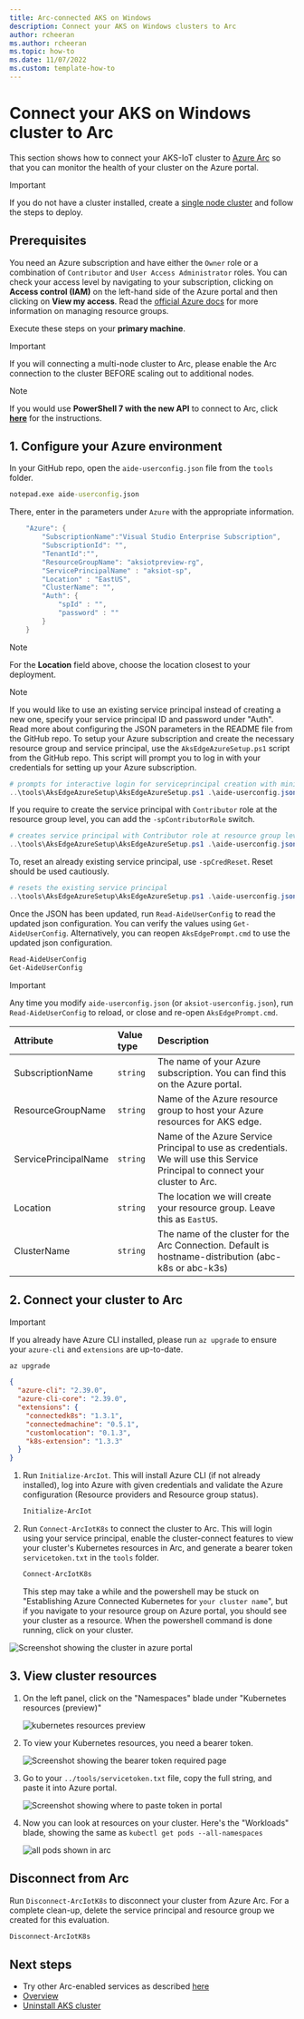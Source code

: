 ```yaml
---
title: Arc-connected AKS on Windows
description: Connect your AKS on Windows clusters to Arc
author: rcheeran
ms.author: rcheeran
ms.topic: how-to
ms.date: 11/07/2022
ms.custom: template-how-to
---
```


# Connect your AKS on Windows cluster to Arc

This section shows how to connect your AKS-IoT cluster to [Azure Arc](/azure/azure-arc/kubernetes/overview) so that you can monitor the health of your cluster on the Azure portal.

> [!IMPORTANT]
> If you do not have a cluster installed, create a [single node cluster](aks-lite-howto-single-node-deployment.md) and follow the steps to deploy.

## Prerequisites

You  need an Azure subscription and have either the `Owner` role or a combination of `Contributor` and `User Access Administrator` roles. You can check your access level by navigating to your subscription, clicking on **Access control (IAM)** on the left-hand side of the Azure portal and then clicking on **View my access**. Read the [official Azure docs](/azure/azure-resource-manager/management/manage-resource-groups-portal) for more information on managing resource groups.

Execute these steps on your **primary machine**.

>[!IMPORTANT]
If you will connecting a multi-node cluster to Arc, please enable the Arc connection to the cluster BEFORE scaling out to additional nodes.

>[!NOTE]
If you would use **PowerShell 7 with the new API** to connect to Arc, click [**here**](/docs/additionalconfigs.md) for the instructions.

## 1. Configure your Azure environment

In your GitHub repo, open the `aide-userconfig.json` file from the `tools` folder.

```cmd
notepad.exe aide-userconfig.json
```

There, enter in the parameters under `Azure` with the appropriate information.

```powershell
    "Azure": {
        "SubscriptionName":"Visual Studio Enterprise Subscription",
        "SubscriptionId": "",
        "TenantId":"",
        "ResourceGroupName": "aksiotpreview-rg",
        "ServicePrincipalName" : "aksiot-sp",
        "Location" : "EastUS",
        "ClusterName": "",
        "Auth": {
            "spId" : "",
            "password" : ""
        }
    }
```

>[!NOTE]
For the **Location** field above, choose the location closest to your deployment.

>[!NOTE]
If you would like to use an existing service principal instead of creating a new one, specify your service principal ID and password under "Auth". Read more about configuring the JSON parameters in the README file from the GitHub repo.
To setup your Azure subscription and create the necessary resource group and service principal, use the `AksEdgeAzureSetup.ps1` script from the GitHub repo. This script will prompt you to log in with your credentials for setting up your Azure subscription.

```powershell
# prompts for interactive login for serviceprincipal creation with minimal privileges
..\tools\AksEdgeAzureSetup\AksEdgeAzureSetup.ps1 .\aide-userconfig.json
```

If you require to create the service principal with `Contributor` role at the resource group level, you can add the `-spContributorRole` switch.

```powershell
# creates service principal with Contributor role at resource group level
..\tools\AksEdgeAzureSetup\AksEdgeAzureSetup.ps1 .\aide-userconfig.json -spContributorRole
```

To, reset an already existing service principal, use `-spCredReset`. Reset should be used cautiously.

```powershell
# resets the existing service principal
..\tools\AksEdgeAzureSetup\AksEdgeAzureSetup.ps1 .\aide-userconfig.json -spCredReset
```

Once the JSON has been updated,  run `Read-AideUserConfig` to read the updated json configuration. You can verify the values using `Get-AideUserConfig`. Alternatively, you can reopen `AksEdgePrompt.cmd` to use the updated json configuration.

```powershell
Read-AideUserConfig
Get-AideUserConfig
```

> [!IMPORTANT]
> Any time you modify `aide-userconfig.json` (or `aksiot-userconfig.json`), run `Read-AideUserConfig` to reload, or close and re-open `AksEdgePrompt.cmd`.

| Attribute | Value type      |  Description |
| :------------ |:-----------|:--------|
|SubscriptionName | `string` | The name of your Azure subscription. You can find this on the Azure portal.|
|ResourceGroupName | `string` | Name of the Azure resource group to host your Azure resources for AKS edge.|
|ServicePrincipalName | `string` | Name of the Azure Service Principal to use as credentials. We will use this Service Principal to connect your cluster to Arc.|
|Location | `string` | The location we will create your resource group. Leave this as `EastUS`. |
|ClusterName | `string` | The name of the cluster for the Arc Connection. Default is hostname-distribution (abc-k8s or abc-k3s) |

## 2. Connect your cluster to Arc

> [!IMPORTANT]
> If you already have Azure CLI installed, please run `az upgrade` to ensure your `azure-cli` and `extensions` are up-to-date.

```cmd
az upgrade
```

```json
{
  "azure-cli": "2.39.0",
  "azure-cli-core": "2.39.0",
  "extensions": {
    "connectedk8s": "1.3.1",
    "connectedmachine": "0.5.1",
    "customlocation": "0.1.3",
    "k8s-extension": "1.3.3"
  }
}
```

1. Run `Initialize-ArcIot`. This will install Azure CLI (if not already installed), log into Azure with given credentials and validate the Azure configuration (Resource providers and Resource group status).

    ```powershell
    Initialize-ArcIot
    ```

2. Run `Connect-ArcIotK8s` to connect the cluster to Arc. This will login using your service principal, enable the cluster-connect features to view your cluster's Kubernetes resources in Arc, and generate a bearer token `servicetoken.txt` in the `tools` folder.

    ```powershell
    Connect-ArcIotK8s
    ```

    This step may take a while and the powershell may be stuck on "Establishing Azure Connected Kubernetes for `your cluster name`", but if you navigate to your resource group on Azure portal, you should see your cluster as a resource. When the powershell command is done running, click on your cluster.

![Screenshot showing the cluster in azure portal](media/aks-lite/cluster-in-az-portal.png)

## 3. View cluster resources

1. On the left panel, click on the "Namespaces" blade under "Kubernetes resources (preview)"

    ![kubernetes resources preview](media/aks-lite/kubernetes-resources-preview.png)

2. To view your Kubernetes resources, you need a bearer token.

    ![Screenshot showing the bearer token required page](media/aks-lite/bearer-token-required.png)

3. Go to your `../tools/servicetoken.txt` file, copy the full string, and paste it into Azure portal.

    ![Screenshot showing where to paste token in portal](media/aks-lite/bearer-token-in-portal.png)

4. Now you can look at resources on your cluster. Here's the "Workloads" blade, showing the same as `kubectl get pods --all-namespaces`

    ![all pods shown in arc](media/aks-lite/all-pods-in-arc.png)

## Disconnect from Arc

Run `Disconnect-ArcIotK8s` to disconnect your cluster from Azure Arc. For a complete clean-up, delete the service principal and resource group we created for this evaluation.

```powershell
Disconnect-ArcIotK8s
```

## Next steps

- Try other Arc-enabled services as described [here](aks-lite-howto-enable-arc-services.md)
- [Overview](aks-lite-overview.md)
- [Uninstall AKS cluster](aks-lite-howto-uninstall.md)
